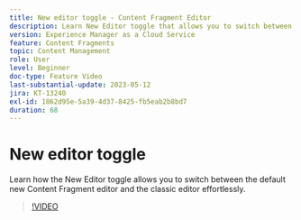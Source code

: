 ```yaml
---
title: New editor toggle - Content Fragment Editor
description: Learn New Editor toggle that allows you to switch between the default New Content Fragment editor and the classic editor effortlessly.
version: Experience Manager as a Cloud Service
feature: Content Fragments
topic: Content Management
role: User
level: Beginner
doc-type: Feature Video
last-substantial-update: 2023-05-12
jira: KT-13240
exl-id: 1862d95e-5a39-4d37-8425-fb5eab2b8bd7
duration: 68
---
```

# New editor toggle

Learn how the New Editor toggle allows you to switch between the default new Content Fragment editor and the classic editor effortlessly.

>[!VIDEO](https://video.tv.adobe.com/v/3419312/?learn=on)

